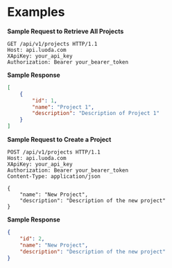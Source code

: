 # Examples

**Sample Request to Retrieve All Projects**

```http
GET /api/v1/projects HTTP/1.1
Host: api.luoda.com
XApiKey: your_api_key
Authorization: Bearer your_bearer_token
```

**Sample Response**

```json
[
    {
        "id": 1,
        "name": "Project 1",
        "description": "Description of Project 1"
    }
]
```

**Sample Request to Create a Project**

```http
POST /api/v1/projects HTTP/1.1
Host: api.luoda.com
XApiKey: your_api_key
Authorization: Bearer your_bearer_token
Content-Type: application/json

{
    "name": "New Project",
    "description": "Description of the new project"
}
```

**Sample Response**

```json
{
    "id": 2,
    "name": "New Project",
    "description": "Description of the new project"
}
```